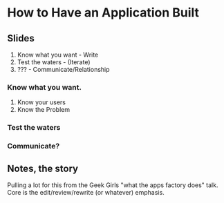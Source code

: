 # How to Have an Application Built

## Slides

1) Know what you want - Write
2) Test the waters - (Iterate)
3) ??? - Communicate/Relationship

### Know what you want.

1) Know your users
2) Know the Problem

### Test the waters

### Communicate?


## Notes, the story

Pulling a lot for this from the Geek Girls "what the apps factory does" talk. Core is the edit/review/rewrite (or whatever) emphasis.

